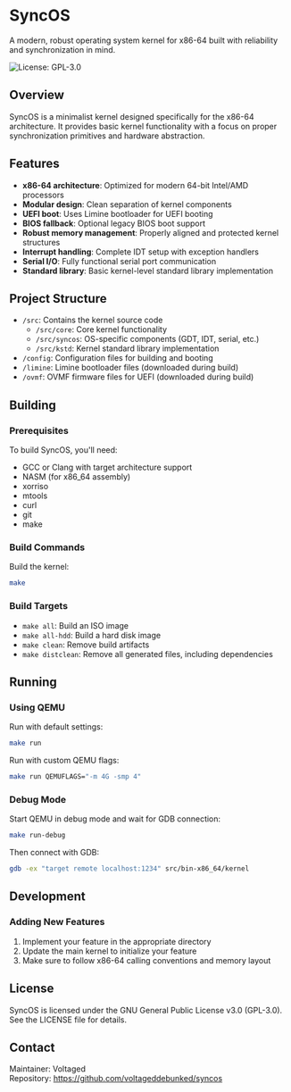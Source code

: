 # SyncOS

A modern, robust operating system kernel for x86-64 built with reliability and synchronization in mind.

![License: GPL-3.0](https://img.shields.io/badge/License-GPL%203.0-blue.svg)

## Overview

SyncOS is a minimalist kernel designed specifically for the x86-64 architecture. It provides basic kernel functionality with a focus on proper synchronization primitives and hardware abstraction.

## Features

- **x86-64 architecture**: Optimized for modern 64-bit Intel/AMD processors
- **Modular design**: Clean separation of kernel components
- **UEFI boot**: Uses Limine bootloader for UEFI booting
- **BIOS fallback**: Optional legacy BIOS boot support
- **Robust memory management**: Properly aligned and protected kernel structures
- **Interrupt handling**: Complete IDT setup with exception handlers
- **Serial I/O**: Fully functional serial port communication
- **Standard library**: Basic kernel-level standard library implementation

## Project Structure

- `/src`: Contains the kernel source code
  - `/src/core`: Core kernel functionality
  - `/src/syncos`: OS-specific components (GDT, IDT, serial, etc.)
  - `/src/kstd`: Kernel standard library implementation
- `/config`: Configuration files for building and booting
- `/limine`: Limine bootloader files (downloaded during build)
- `/ovmf`: OVMF firmware files for UEFI (downloaded during build)

## Building

### Prerequisites

To build SyncOS, you'll need:

- GCC or Clang with target architecture support
- NASM (for x86_64 assembly)
- xorriso
- mtools
- curl
- git
- make

### Build Commands

Build the kernel:

```bash
make
```

### Build Targets

- `make all`: Build an ISO image
- `make all-hdd`: Build a hard disk image
- `make clean`: Remove build artifacts
- `make distclean`: Remove all generated files, including dependencies

## Running

### Using QEMU

Run with default settings:

```bash
make run
```

Run with custom QEMU flags:

```bash
make run QEMUFLAGS="-m 4G -smp 4"
```

### Debug Mode

Start QEMU in debug mode and wait for GDB connection:

```bash
make run-debug
```

Then connect with GDB:

```bash
gdb -ex "target remote localhost:1234" src/bin-x86_64/kernel
```

## Development

### Adding New Features

1. Implement your feature in the appropriate directory
2. Update the main kernel to initialize your feature
3. Make sure to follow x86-64 calling conventions and memory layout

## License

SyncOS is licensed under the GNU General Public License v3.0 (GPL-3.0). See the LICENSE file for details.

## Contact

Maintainer: Voltaged  
Repository: https://github.com/voltageddebunked/syncos